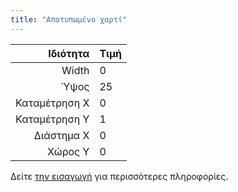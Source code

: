 ```yaml
---
title: "Αποτυπωμένο χαρτί"
---
```


|      Ιδιότητα | Τιμή |
| -------------:|:---- |
|         Width | 0    |
|          Ύψος | 25   |
| Καταμέτρηση X | 0    |
| Καταμέτρηση Y | 1    |
|    Διάστημα X | 0    |
|       Χώρος Y | 0    |

Δείτε [την εισαγωγή](intro) για περισσότερες πληροφορίες.
